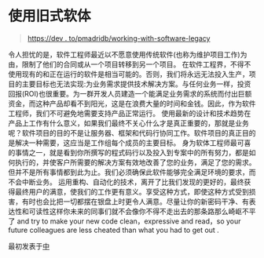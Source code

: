 # 使用旧式软体

> [https://dev . to/pmadridb/working-with-software-legacy](https://dev.to/pmadridb/trabajando-con-software-legacy)

令人担忧的是，软件工程师最近以不愿意使用传统软件(也称为维护项目工作)为由，限制了他们的合同或从一个项目转移到另一个项目。
在软件工程界，不得不使用现有的和正在运行的软件是相当可能的。否则，我们将永远无法投入生产，项目的主要目标也无法实现:为业务需求提供技术解决方案。与任何业务一样，投资回报(ROI)也很重要。为一群开发人员建造一个能满足业务需求的系统而付出巨额资金，而这种产品却看不到阳光，这是在浪费大量的时间和金钱。因此，作为软件工程师，我们不可避免地需要支持产品正常运行。
使用最新的设计和技术趋势在产品上工作有什么意义，如果我们最终不关心什么才是真正重要的，那就是业务呢？软件项目的目的不是让服务器、框架和代码行协同工作。软件项目的真正目的是解决一种需要，这应当是工作组每个成员的主要目标。
身为软体工程师最可喜的事情之一，就是看到你所撰写的程式码行以及投入到专案中的所有努力，都是如何执行的，并使客户所需要的解决方案有效地改善了您的业务，满足了您的需求。但并不是所有事情都到此为止。我们必须确保此软件能够完全满足环境的要求，而不会中断业务。
运用重构、自动化的技术，离开了比我们发现的更好的，最终获得最终用户的满意，使我们的工作更有意义。享受这种方式，即使这种方式受到损害，有时也会比把一切都摆在银盘上时更令人满意。尽量让你的新密码干净、有表达性和可读性这样你未来的同事们就不会像你不得不走出去的那条路那么崎岖不平了 and try to make your new code clean，expressive and read，so your future colleagues are less cheated than what you had to get out .

最初发表于[中](https://medium.com/@pmadridb/trabajando-con-software-legacy-16949ba88693)